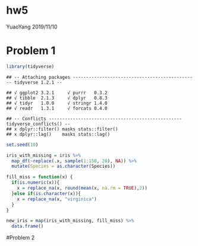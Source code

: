 hw5
================
YuaoYang
2019/11/10

# Problem 1

``` r
library(tidyverse)
```

    ## -- Attaching packages ----------------------------------------------- tidyverse 1.2.1 --

    ## √ ggplot2 3.2.1     √ purrr   0.3.2
    ## √ tibble  2.1.3     √ dplyr   0.8.3
    ## √ tidyr   1.0.0     √ stringr 1.4.0
    ## √ readr   1.3.1     √ forcats 0.4.0

    ## -- Conflicts -------------------------------------------------- tidyverse_conflicts() --
    ## x dplyr::filter() masks stats::filter()
    ## x dplyr::lag()    masks stats::lag()

``` r
set.seed(10)

iris_with_missing = iris %>% 
  map_df(~replace(.x, sample(1:150, 20), NA)) %>%
  mutate(Species = as.character(Species))
```

``` r
fill_miss = function(x) {
  if(is.numeric(x)){
    x = replace_na(x, round(mean(x, na.rm = TRUE),2))
  }else if(is.character(x)){
    x = replace_na(x, "virginica")
  }
}

new_iris = map(iris_with_missing, fill_miss) %>%
  data.frame()
```

\#Problem 2
